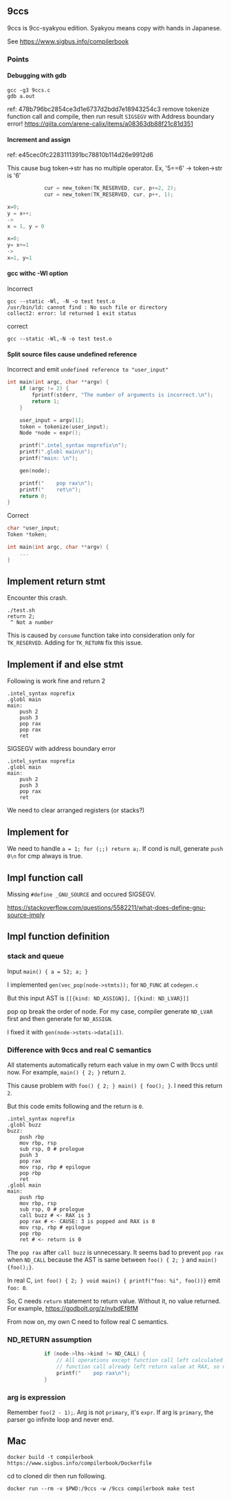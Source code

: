 ## 9ccs

9ccs is 9cc-syakyou edition. Syakyou means copy with hands in Japanese.

See https://www.sigbus.info/compilerbook

### Points

#### Debugging with gdb


```
gcc -g3 9ccs.c
gdb a.out
```

ref: 478b796bc2854ce3d1e6737d2bdd7e18943254c3
remove tokenize function call and compile, then run result `SIGSEGV` with Address boundary error!
https://qiita.com/arene-calix/items/a08363db88f21c81d351

#### Increment and assign

ref: e45cec0fc2283111391bc78810b114d26e9912d6

This cause bug token->str has no multiple operator. Ex, '5==6' -> token->str is '6'

```c
            cur = new_token(TK_RESERVED, cur, p+=2, 2);
            cur = new_token(TK_RESERVED, cur, p++, 1);
```

```c
x=0;
y = x++;
->
x = 1, y = 0
```

```c
x=0;
y= x+=1
->
x=1, y=1
```

#### gcc withc -Wl option

Incorrect
```
gcc --static -Wl, -N -o test test.o
/usr/bin/ld: cannot find : No such file or directory
collect2: error: ld returned 1 exit status
```

correct
```
gcc --static -Wl,-N -o test test.o
```

#### Split source files cause undefined reference

Incorrect and emit `undefined reference to "user_input"`

```c
int main(int argc, char **argv) {
    if (argc != 2) {
        fprintf(stderr, "The number of arguments is incorrect.\n");
        return 1;
    }

    user_input = argv[1];
    token = tokenize(user_input);
    Node *node = expr();

    printf(".intel_syntax noprefix\n");
    printf(".globl main\n");
    printf("main: \n");

    gen(node);

    printf("    pop rax\n");
    printf("    ret\n");
    return 0;
}
```

Correct
```c
char *user_input;
Token *token;

int main(int argc, char **argv) {
    ...
}
```

## Implement return stmt

Encounter this crash.

```
./test.sh
return 2;
 ^ Not a number
```

This is caused by `consume` function take into consideration only for `TK_RESERVED`. Adding for `TK_RETURN` fix this issue.

## Implement if and else stmt

Following is work fine and return 2

```assembly
.intel_syntax noprefix
.globl main
main: 
    push 2
    push 3
    pop rax
    pop rax
    ret
```

SIGSEGV with address boundary error

```assembly
.intel_syntax noprefix
.globl main
main: 
    push 2
    push 3
    pop rax
    ret
```

We need to clear arranged registers (or stacks?)

## Implement for

We need to handle `a = 1; for (;;) return a;`. If cond is null, generate `push 0\n` for cmp always is true.

## Impl function call

Missing `#define _GNU_SOURCE` and occured SIGSEGV.

https://stackoverflow.com/questions/5582211/what-does-define-gnu-source-imply

## Impl function definition

### stack and queue

Input `main() { a = 52; a; }`

I implemented `gen(vec_pop(node->stmts));` for `ND_FUNC` at `codegen.c`

But this input AST is `[[{kind: ND_ASSIGN}], [{kind: ND_LVAR}]]`

pop op break the order of node. For my case, compiler generate `ND_LVAR` first and then generate for `ND_ASSIGN`. 

I fixed it with `gen(node->stmts->data[i])`.

### Difference with 9ccs and real C semantics

All statements automatically return each value in my own C with 9ccs until now. For example, `main() { 2; }` return `2`.

This cause problem with `foo() { 2; } main() { foo(); }`. I need this return `2`.

But this code emits following and the return is `0`.

```assembly
.intel_syntax noprefix
.globl buzz
buzz: 
    push rbp
    mov rbp, rsp
    sub rsp, 0 # prologue
    push 3
    pop rax
    mov rsp, rbp # epilogue
    pop rbp
    ret
.globl main
main: 
    push rbp
    mov rbp, rsp
    sub rsp, 0 # prologue
    call buzz # <- RAX is 3
    pop rax # <- CAUSE: 3 is popped and RAX is 0
    mov rsp, rbp # epilogue
    pop rbp
    ret # <- return is 0

```

The `pop rax` after `call buzz` is unnecessary. It seems bad to prevent `pop rax` when `ND_CALL` because the AST is same between `foo() { 2; }` and `main() {foo();}`.

In real C, `int foo() { 2; } void main() { printf("foo: %i", foo())}` emit `foo: 0`.

So, C needs `return` statement to return value. Without it, no value returned. For example, https://godbolt.org/z/nvbdEf8fM

From now on, my own C need to follow real C semantics.

### ND_RETURN assumption

```c
            if (node->lhs->kind != ND_CALL) {
                // All operations except function call left calculated value at stack top.
                // function call already left return value at RAX, so not pop stack to RAX.
                printf("    pop rax\n");
            }
```

### arg is expression

Remember `foo(2 - 1);`. Arg is not `primary`, it's `expr`. If arg is `primary`, the parser go infinite loop and never end.

## Mac

```
docker build -t compilerbook https://www.sigbus.info/compilerbook/Dockerfile
```

cd to cloned dir then run following.

```
docker run --rm -v $PWD:/9ccs -w /9ccs compilerbook make test
```